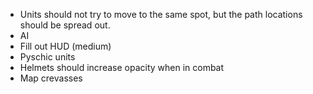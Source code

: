 - Units should not try to move to the same spot, but the path locations should be spread out.
- AI
- Fill out HUD (medium)
- Pyschic units
- Helmets should increase opacity when in combat
- Map crevasses
